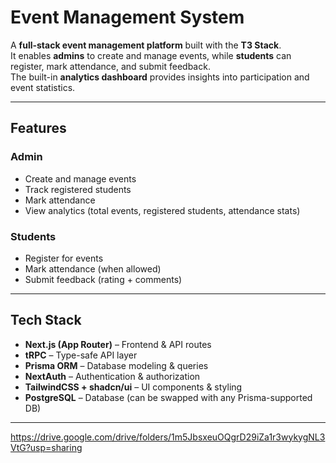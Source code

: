 # Event Management System

A **full-stack event management platform** built with the **T3 Stack**.  
It enables **admins** to create and manage events, while **students** can register, mark attendance, and submit feedback.  
The built-in **analytics dashboard** provides insights into participation and event statistics.

---

## Features

### Admin
- Create and manage events  
- Track registered students  
- Mark attendance  
- View analytics (total events, registered students, attendance stats)  

### Students
- Register for events  
- Mark attendance (when allowed)  
- Submit feedback (rating + comments)  

---

## Tech Stack
- **Next.js (App Router)** – Frontend & API routes  
- **tRPC** – Type-safe API layer  
- **Prisma ORM** – Database modeling & queries  
- **NextAuth** – Authentication & authorization  
- **TailwindCSS + shadcn/ui** – UI components & styling  
- **PostgreSQL** – Database (can be swapped with any Prisma-supported DB)  

---
https://drive.google.com/drive/folders/1m5JbsxeuOQgrD29iZa1r3wykygNL3VtG?usp=sharing
